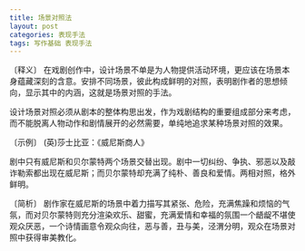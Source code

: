 ```yaml
---
title: 场景对照法
layout: post
categories: 表现手法
tags: 写作基础 表现手法
---
```


〔释义〕 在戏剧创作中，设计场景不单是为人物提供活动环境，更应该在场景本身蕴藏深刻的含意。安排不同场景，彼此构成鲜明的对照，表明剧作者的思想倾向，显示其中的内涵，这就是场景对照的手法。

设计场景对照必须从剧本的整体构思出发，作为戏剧结构的重要组成部分来考虑，而不能脱离人物动作和剧情展开的必然需要，单纯地追求某种场景对照的效果。

〔示例〕 (英)莎士比亚：《威尼斯商人》

剧中只有威尼斯和贝尔蒙特两个场景交替出现。剧中一切纠纷、争执、邪恶以及敲诈勒索都出现在威尼斯；而贝尔蒙特却充满了纯朴、善良和爱情。两相对照，格外鲜明。

〔简析〕 剧作家在威尼斯的场景中着力描写其紧张、危险，充满焦躁和烦恼的气氛，而对贝尔蒙特则充分渲染欢乐、甜蜜，充满爱情和幸福的氛围一个龉龊不堪使观众厌恶，一个诗情画意令观众向往，恶与善，丑与美，泾渭分明，观众在场景对照中获得审美教化。 